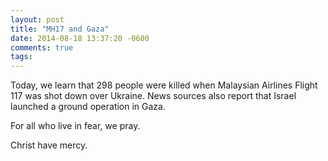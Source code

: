 ```yaml
---
layout: post
title: "MH17 and Gaza"
date: 2014-08-18 13:37:20 -0600
comments: true
tags: 
---
```



Today, we learn that 298 people were killed when Malaysian Airlines Flight 117 was shot down over Ukraine. News sources also report that Israel launched a ground operation in Gaza.

For all who live in fear, we pray.

Christ have mercy.
